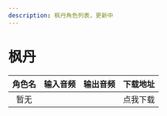 ```yaml
---
description: 枫丹角色列表，更新中
---
```


# 枫丹

| 角色名 | 输入音频 | 输出音频 | 下载地址 |
| :-: | :--: | :--: | :--: |
|  暂无 |      |      | 点我下载 |
